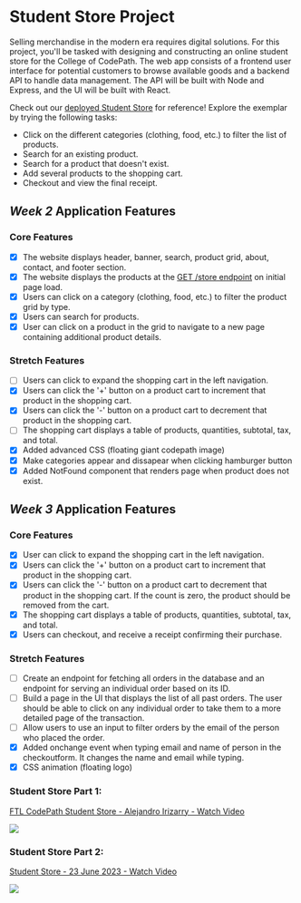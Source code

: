 # Student Store Project

Selling merchandise in the modern era requires digital solutions. For this project, you'll be tasked with designing and constructing an online student store for the College of CodePath. The web app consists of a frontend user interface for potential customers to browse available goods and a backend API to handle data management. The API will be built with Node and Express, and the UI will be built with React.

Check out our [deployed Student Store](https://codepath-student-store-demo.surge.sh/) for reference! Explore the exemplar by trying the following tasks:

- Click on the different categories (clothing, food, etc.) to filter the list of products.
- Search for an existing product.
- Search for a product that doesn't exist.
- Add several products to the shopping cart.
- Checkout and view the final receipt.

## _Week 2_ Application Features

### Core Features

- [x] The website displays header, banner, search, product grid, about, contact, and footer section.
- [x] The website displays the products at the [GET /store endpoint](https://codepath-store-api.herokuapp.com/store) on initial page load.
- [x] Users can click on a category (clothing, food, etc.) to filter the product grid by type.
- [x] Users can search for products.
- [x] User can click on a product in the grid to navigate to a new page containing additional product details.

### Stretch Features

- [ ] Users can click to expand the shopping cart in the left navigation.
- [x] Users can click the '+' button on a product cart to increment that product in the shopping cart.
- [x] Users can click the '-' button on a product cart to decrement that product in the shopping cart.
- [ ] The shopping cart displays a table of products, quantities, subtotal, tax, and total.
- [x] Added advanced CSS (floating giant codepath image)
- [x] Make categories appear and dissapear when clicking hamburger button
- [x] Added NotFound component that renders page when product does not exist.

## _Week 3_ Application Features

### Core Features

- [x] User can click to expand the shopping cart in the left navigation.
- [x] Users can click the '+' button on a product cart to increment that product in the shopping cart.
- [x] Users can click the '-' button on a product cart to decrement that product in the shopping cart. If the count is zero, the product should be removed from the cart.
- [x] The shopping cart displays a table of products, quantities, subtotal, tax, and total.
- [x] Users can checkout, and receive a receipt confirming their purchase.

### Stretch Features

- [ ] Create an endpoint for fetching all orders in the database and an endpoint for serving an individual order based on its ID.
- [ ] Build a page in the UI that displays the list of all past orders. The user should be able to click on any individual order to take them to a more detailed page of the transaction.
- [ ] Allow users to use an input to filter orders by the email of the person who placed the order.
- [x] Added onchange event when typing email and name of person in the checkoutform. It changes the name and email while typing.
- [x] CSS animation (floating logo)

### Student Store Part 1:

<a href="https://www.loom.com/share/7e63f988443044608124e6d189aafbaf">
    <p>FTL CodePath Student Store - Alejandro Irizarry - Watch Video</p>
    <img style="max-width:300px;" src="https://cdn.loom.com/sessions/thumbnails/7e63f988443044608124e6d189aafbaf-with-play.gif">
  </a>

### Student Store Part 2:

<a href="https://www.loom.com/share/3e23512a3ace460788ea7b198b0f5941">
    <p>Student Store - 23 June 2023 - Watch Video</p>
    <img style="max-width:300px;" src="https://cdn.loom.com/sessions/thumbnails/3e23512a3ace460788ea7b198b0f5941-with-play.gif">
  </a>

